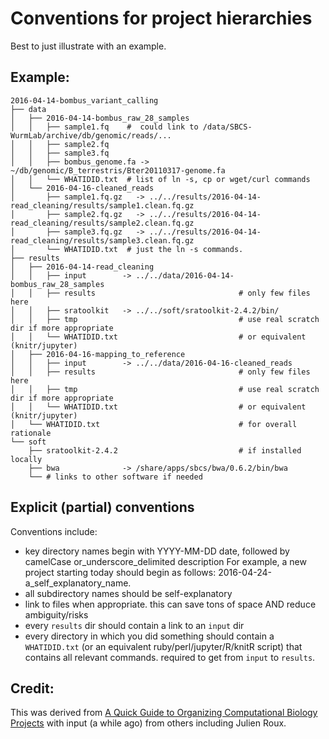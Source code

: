 Conventions for project hierarchies
=====

Best to just illustrate with an example.

## Example: 

```
2016-04-14-bombus_variant_calling
├── data
│   ├── 2016-04-14-bombus_raw_28_samples
│   │   ├── sample1.fq    #  could link to /data/SBCS-WurmLab/archive/db/genomic/reads/...                 
│   │   ├── sample2.fq 
│   │   ├── sample3.fq
│   │   ├── bombus_genome.fa -> ~/db/genomic/B_terrestris/Bter20110317-genome.fa
│   │   └── WHATIDID.txt  # list of ln -s, cp or wget/curl commands 
│   └── 2016-04-16-cleaned_reads
│       ├── sample1.fq.gz   -> ../../results/2016-04-14-read_cleaning/results/sample1.clean.fq.gz
│       ├── sample2.fq.gz   -> ../../results/2016-04-14-read_cleaning/results/sample2.clean.fq.gz
│       ├── sample3.fq.gz   -> ../../results/2016-04-14-read_cleaning/results/sample3.clean.fq.gz
│       └── WHATIDID.txt  # just the ln -s commands.
├── results
│   ├── 2016-04-14-read_cleaning
│   │   ├── input        -> ../../data/2016-04-14-bombus_raw_28_samples
│   │   ├── results                                # only few files here
│   │   ├── sratoolkit   -> ../../soft/sratoolkit-2.4.2/bin/
│   │   ├── tmp                                    # use real scratch dir if more appropriate
│   │   └── WHATIDID.txt                           # or equivalent (knitr/jupyter)
│   ├── 2016-04-16-mapping_to_reference
│   │   ├── input        -> ../../data/2016-04-16-cleaned_reads
│   │   ├── results                                # only few files here
│   │   ├── tmp                                    # use real scratch dir if more appropriate
│   │   └── WHATIDID.txt                           # or equivalent (knitr/jupyter)
│   └── WHATIDID.txt                               # for overall rationale
└── soft
    ├── sratoolkit-2.4.2                           # if installed locally
    ├── bwa              -> /share/apps/sbcs/bwa/0.6.2/bin/bwa
    └── # links to other software if needed
```


## Explicit (partial) conventions
Conventions include: 
* key directory names begin with YYYY-MM-DD date, followed by camelCase or_underscore_delimited description
  For example,  a new project starting today should begin as follows: 2016-04-24-a_self_explanatory_name.
* all subdirectory names should be self-explanatory
* link to files when appropriate. this can save tons of space AND reduce ambiguity/risks
* every `results` dir should contain a link to an `input` dir
* every directory in which you did something should contain a `WHATIDID.txt` (or an equivalent ruby/perl/jupyter/R/knitR script) that contains all relevant commands. required to get from `input` to `results`.



## Credit: 
This was derived from [A Quick Guide to Organizing Computational Biology Projects](http://journals.plos.org/ploscompbiol/article?id=10.1371/journal.pcbi.1000424) with input (a while ago) from others including Julien Roux.




